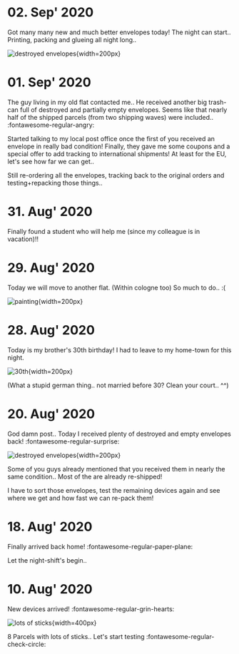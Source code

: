 # 02. Sep' 2020

Got many many new and much better envelopes today! The night can start.. Printing, packing and glueing all night long..

![destroyed envelopes](../images/many_envelopes.jpg){width=200px}

# 01. Sep' 2020

The guy living in my old flat contacted me.. He received another big trash-can full of destroyed and partially empty envelopes.
Seems like that nearly half of the shipped parcels (from two shipping waves) were included.. :fontawesome-regular-angry:

Started talking to my local post office once the first of you received an envelope in really bad condition!
Finally, they gave me some coupons and a special offer to add tracking to international shipments! At least for the EU, let's see how far we can get..

Still re-ordering all the envelopes, tracking back to the original orders and testing+repacking those things..

# 31. Aug' 2020

Finally found a student who will help me (since my colleague is in vacation)!!

# 29. Aug' 2020

Today we will move to another flat. (Within cologne too)
So much to do.. :(

![painting](../images/tina_painting.jpg){width=200px}

# 28. Aug' 2020

Today is my brother's 30th birthday! I had to leave to my home-town for this night.

![30th](../images/fabi_30th.jpg){width=200px}

(What a stupid german thing.. not married before 30? Clean your court.. ^^)

# 20. Aug' 2020

God damn post.. Today I received plenty of destroyed and empty envelopes back! :fontawesome-regular-surprise:

![destroyed envelopes](../images/destroyed_env.jpg){width=200px}

Some of you guys already mentioned that you received them in nearly the same condition.. Most of the are already re-shipped!

I have to sort those envelopes, test the remaining devices again and see where we get and how fast we can re-pack them!

# 18. Aug' 2020

Finally arrived back home! :fontawesome-regular-paper-plane:

Let the night-shift's begin..

# 10. Aug' 2020

New devices arrived! :fontawesome-regular-grin-hearts:

![lots of sticks](../images/batch_1_of_8.jpg){width=400px}

8 Parcels with lots of sticks.. Let's start testing :fontawesome-regular-check-circle: